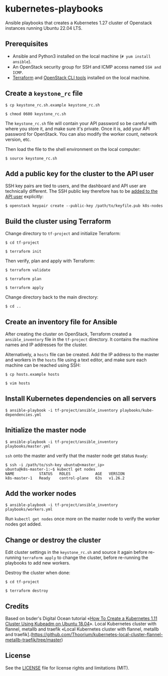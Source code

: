 kubernetes-playbooks
=============

Ansible playbooks that creates a Kubernetes 1.27 cluster of Openstack instances running Ubuntu 22.04 LTS.

## Prerequisites
* Ansible and Python3 installed on the local machine (`# yum install ansible`).
* An OpenStack security group for SSH and ICMP access named `SSH and ICMP`.
* [Terraform](https://www.terraform.io/downloads.html) and [OpenStack CLI tools](https://docs.nrec.no/api.html) installed on the local machine.

## Create a `keystone_rc` file
 `$ cp keystone_rc.sh.example keystone_rc.sh`

 `$ chmod 0600 keystone_rc.sh`

The `keystone_rc.sh` file will contain your API password so be careful with where you store it, and make sure it's private. Once it is, add your API password for OpenStack. You can also modify the worker count, network version, etc.

Then load the file to the shell environment on the local computer:

 `$ source keystone_rc.sh`

## Add a public key for the cluster to the API user
SSH key pairs are tied to users, and the dashboard and API user are technically different. The SSH public key therefore has to be [added to the API user](https://docs.openstack.org/python-openstackclient/latest/cli/command-objects/keypair.html#keypair-create) explicitly:

 `$ openstack keypair create --public-key /path/to/keyfile.pub k8s-nodes`

## Build the cluster using Terraform
Change directory to `tf-project` and initialize Terraform:

 `$ cd tf-project`

 `$ terraform init`

Then verify, plan and apply with Terraform:

 `$ terraform validate`

 `$ terraform plan`

 `$ terraform apply`

Change directory back to the main directory:

 `$ cd ..`

## Create an inventory file for Ansible
After creating the cluster on OpenStack, Terraform created a `ansible_inventory` file in the `tf-project` directory. It contains the machine names and IP addresses for the cluster.

Alternatively, a `hosts` file can be created. Add the IP address to the master and workers in the `hosts` file using a text editor, and make sure each machine can be reached using SSH:

 `$ cp hosts.example hosts`

 `$ vim hosts`

## Install Kubernetes dependencies on all servers
 `$ ansible-playbook -i tf-project/ansible_inventory playbooks/kube-dependencies.yml`

## Initialize the master node
 `$ ansible-playbook -i tf-project/ansible_inventory playbooks/master.yml`

`ssh` onto the master and verify that the master node get status `Ready`:
```
$ ssh -i /path/to/ssh-key ubuntu@<master_ip>
ubuntu@k8s-master-1:~$ kubectl get nodes
NAME           STATUS   ROLES           AGE   VERSION
k8s-master-1   Ready    control-plane   63s   v1.26.2
```

## Add the worker nodes
 `$ ansible-playbook -i tf-project/ansible_inventory playbooks/workers.yml`

Run `kubectl get nodes` once more on the master node to verify the worker nodes got added.

## Change or destroy the cluster
Edit cluster settings in the `keystone_rc.sh` and source it again before re-running `terraform apply` to change the cluster, before re-running the playbooks to add new workers.

Destroy the cluster when done:

 `$ cd tf-project`

 `$ terraform destroy`

## Credits
Based on bsder's Digital Ocean tutorial «[How To Create a Kubernetes 1.11 Cluster Using Kubeadm on Ubuntu 18.04](https://www.digitalocean.com/community/tutorials/how-to-create-a-kubernetes-1-11-cluster-using-kubeadm-on-ubuntu-18-04)».
Local Kubernetes cluster with flannel, metallb and traefik «Local Kubernetes cluster with flannel, metallb and traefik].(https://github.com/Thoorium/kubernetes-local-cluster-flannel-metallb-traefik/tree/master)

## License
See the [LICENSE](LICENSE.md) file for license rights and limitations (MIT).

